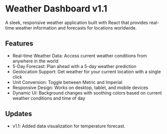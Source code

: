# Weather Dashboard v1.1
A sleek, responsive weather application built with React that provides real-time weather information and forecasts for locations worldwide.

## Features
- Real-time Weather Data: Access current weather conditions from anywhere in the world
- 5-Day Forecast: Plan ahead with a 5-day weather prediction
- Geolocation Support: Get weather for your current location with a single click
- Unit Conversion: Toggle between Metric and Imperial
- Responsive Design: Works on desktop, tablet, and mobile devices
- Dynamic UI: Background changes with soothing colors based on current weather conditions and time of day

## Updates
- v1.1: Added data visualization for temperature forecast.